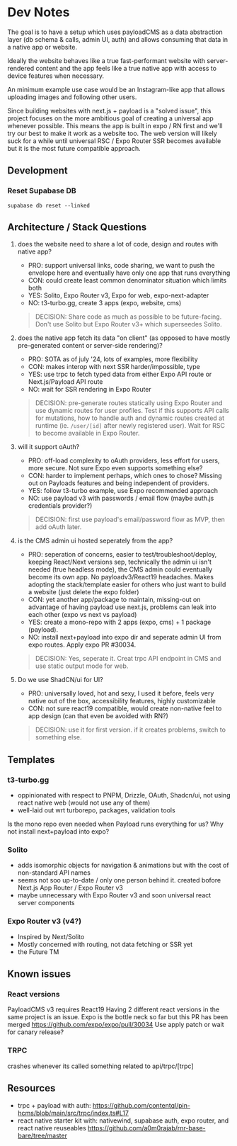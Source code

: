 # Dev Notes

The goal is to have a setup which uses payloadCMS as a data abstraction layer (db schema & calls, admin UI, auth) and allows consuming that data in a native app or website.

Ideally the website behaves like a true fast-performant website with server-rendered content and the app feels like a true native app with access to device features when necessary.

An minimum example use case would be an Instagram-like app that allows uploading images and following other users.

Since building websites with next.js + payload is a "solved issue", this project focuses on the more ambitious goal of creating a universal app whenever possible. This means the app is built in expo / RN first and we'll try our best to make it work as a website too. The web version will likely suck for a while until universal RSC / Expo Router SSR becomes available but it is the most future compatible approach.

## Development

### Reset Supabase DB

`supabase db reset --linked`

## Architecture / Stack Questions

1. does the website need to share a lot of code, design and routes with native app?

   - PRO: support universal links, code sharing, we want to push the envelope here and eventually have only one app that runs everything
   - CON: could create least common denominator situation which limits both
   - YES: Solito, Expo Router v3, Expo for web, expo-next-adapter
   - NO: t3-turbo.gg, create 3 apps (expo, website, cms)

   > DECISION: Share code as much as possible to be future-facing. Don't use Solito but Expo Router v3+ which superseedes Solito.

2. does the native app fetch its data "on client" (as opposed to have mostly pre-generated content or server-side rendering)?

   - PRO: SOTA as of july '24, lots of examples, more flexibility
   - CON: makes interop with next SSR harder/impossible, type
   - YES: use trpc to fetch typed data from either Expo API route or Next.js/Payload API route
   - NO: wait for SSR rendering in Expo Router

   > DECISION: pre-generate routes statically using Expo Router and use dynamic routes for user profiles. Test if this supports API calls for mutations, how to handle auth and dynamic routes created at runtime (ie. `/user/[id]` after newly registered user). Wait for RSC to become available in Expo Router.

3. will it support oAuth?

   - PRO: off-load complexity to oAuth providers, less effort for users, more secure. Not sure Expo even supports something else?
   - CON: harder to implement perhaps, which ones to chose? Missing out on Payloads features and being independent of providers.
   - YES: follow t3-turbo example, use Expo recommended approach
   - NO: use payload v3 with passwords / email flow (maybe auth.js credentials provider?)

   > DECISION: first use payload's email/password flow as MVP, then add oAuth later.

4. is the CMS admin ui hosted seperately from the app?

   - PRO: seperation of concerns, easier to test/troubleshoot/deploy, keeping React/Next versions sep, technically the admin ui isn't needed (true headless mode), the CMS admin could eventually become its own app. No payloadv3/React19 headaches. Makes adopting the stack/template easier for others who just want to build a website (just delete the expo folder)
   - CON: yet another app/package to maintain, missing-out on advantage of having payload use next.js, problems can leak into each other (expo vs next vs payload)
   - YES: create a mono-repo with 2 apps (expo, cms) + 1 package (payload).
   - NO: install next+payload into expo dir and seperate admin UI from expo routes. Apply expo PR #30034.

   > DECISION: Yes, seperate it. Creat trpc API endpoint in CMS and use static output mode for web.

5. Do we use ShadCN/ui for UI?

   - PRO: universally loved, hot and sexy, I used it before, feels very native out of the box, accessibility features, highly customizable
   - CON: not sure react19 compatible, would create non-native feel to app design (can that even be avoided with RN?)

   > DECISION: use it for first version. if it creates problems, switch to something else.

## Templates

### t3-turbo.gg

- oppinionated with respect to PNPM, Drizzle, OAuth, Shadcn/ui, not using react native web (would not use any of them)
- well-laid out wrt turborepo, packages, validation tools

Is the mono repo even needed when Payload runs everything for us? Why not install next+payload into expo?

### Solito

- adds isomorphic objects for navigation & animations but with the cost of non-standard API names
- seems not soo up-to-date / only one person behind it. created bofore Next.js App Router / Expo Router v3
- maybe unnecessary with Expo Router v3 and soon universal react server components

### Expo Router v3 (v4?)

- Inspired by Next/Solito
- Mostly concerned with routing, not data fetching or SSR yet
- the Future TM

## Known issues

### React versions

PayloadCMS v3 requires React19
Having 2 different react versions in the same project is an issue.
Expo is the bottle neck so far but this PR has been merged https://github.com/expo/expo/pull/30034
Use apply patch or wait for canary release?

### TRPC

crashes whenever its called
something related to api/trpc/[trpc]

## Resources

- trpc + payload with auth: https://github.com/contentql/pin-hcms/blob/main/src/trpc/index.ts#L17
- react native starter kit with: nativewind, supabase auth, expo router, and react native reuseables https://github.com/a0m0rajab/rnr-base-bare/tree/master
